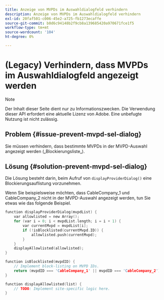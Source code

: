 ```yaml
---
title: Anzeige von MVPDs im Auswahldialogfeld verhindern
description: Anzeige von MVPDs im Auswahldialogfeld verhindern
exl-id: 20faf501-c006-45e2-a725-fb1273ecaffe
source-git-commit: b0d6c94148b2f9cb8a139685420a970671fce1f5
workflow-type: tm+mt
source-wordcount: '104'
ht-degree: 0%

---
```


# (Legacy) Verhindern, dass MVPDs im Auswahldialogfeld angezeigt werden

>[!NOTE]
>
>Der Inhalt dieser Seite dient nur zu Informationszwecken. Die Verwendung dieser API erfordert eine aktuelle Lizenz von Adobe. Eine unbefugte Nutzung ist nicht zulässig.

## Problem {#issue-prevent-mvpd-sel-dialog}

Sie müssen verhindern, dass bestimmte MVPDs in der MVPD-Auswahl angezeigt werden („Blockierungsliste„).


## Lösung {#solution-prevent-mvpd-sel-dialog}

Die Lösung besteht darin, beim Aufruf von `displayProviderDialog()` eine Blockierungsauflistung vorzunehmen.

Wenn Sie beispielsweise möchten, dass CableCompany_1 und CableCompany_2 nicht in der MVPD-Auswahl angezeigt werden, tun Sie etwas wie das folgende Beispiel.

```C
function displayProviderDialog(mvpdList) {
    var allowlisted = new Array();
    for (var i = 0; i < mvpdList.length; i = i + 1) {
        var currentMvpd = mvpdList[i];
        if (!isBlocklisted(currentMvpd.ID)) {
            allowlisted.push(currentMvpd);
        }
    }
    displayAllowlisted(allowlisted);
}

function isBlocklisted(mvpdID) {
    // Implement block-listing on MVPD IDs.
    return (mvpdID === 'CableCompany_1' || mvpdID === 'CableCompany_2');
}

function displayAllowlisted(list) {
    // TODO: Implement site-specific logic here.
} 
```

<!--
**Related Information**

* [Allow MVPDs in the Selection Dialog](/help/authentication/allow-mvpd-selectn-dialog.md)
* **Code samples**
* [Programmer integration guide](/help/authentication/programmer-integration-guide-overview.md)
-->
